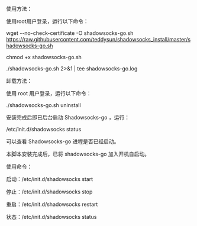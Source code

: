 使用方法：

使用root用户登录，运行以下命令：

wget --no-check-certificate -O shadowsocks-go.sh https://raw.githubusercontent.com/teddysun/shadowsocks_install/master/shadowsocks-go.sh

chmod +x shadowsocks-go.sh

./shadowsocks-go.sh 2>&1 | tee shadowsocks-go.log



卸载方法：

使用 root 用户登录，运行以下命令：

./shadowsocks-go.sh uninstall

安装完成后即已后台启动 Shadowsocks-go ，运行：

/etc/init.d/shadowsocks status

可以查看 Shadowsocks-go 进程是否已经启动。

本脚本安装完成后，已将 shadowsocks-go 加入开机自启动。

使用命令：

启动：/etc/init.d/shadowsocks start

停止：/etc/init.d/shadowsocks stop

重启：/etc/init.d/shadowsocks restart

状态：/etc/init.d/shadowsocks status




